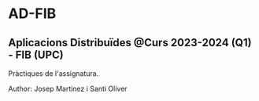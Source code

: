 # AD-FIB
Aplicacions Distribuïdes @Curs 2023-2024 (Q1) - FIB (UPC) 
--------------------------------------------------------------------------
Pràctiques de l'assignatura.

Author: Josep Martinez i Santi Oliver
